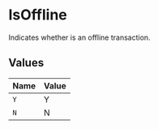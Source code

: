 # IsOffline

Indicates whether is an offline transaction.



## Values

| Name  | Value |
| ----- | ----- |
| `Y`   | Y     |
| `N`   | N     |